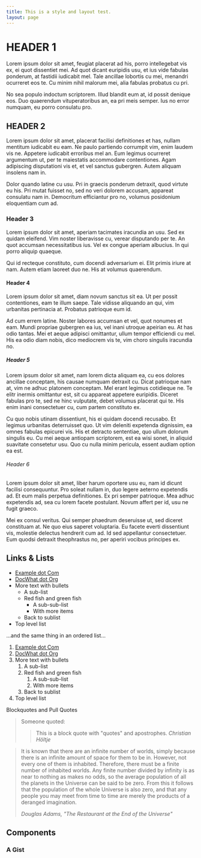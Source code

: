 ```yaml
---
title: This is a style and layout test.
layout: page
---
```


HEADER 1
========

Lorem ipsum dolor sit amet, feugiat placerat ad his, porro intellegebat vis ex, ei quot dissentiet mei. Ad quot dicant euripidis usu, et ius vide fabulas ponderum, at fastidii iudicabit mel. Tale ancillae lobortis cu mei, menandri ocurreret eos te. Cu minim nihil malorum mei, alia fabulas probatus cu pri.

No sea populo indoctum scriptorem. Illud blandit eum at, id possit denique eos. Duo quaerendum vituperatoribus an, ea pri meis semper. Ius no error numquam, eu porro consulatu pro.

HEADER 2
--------

Lorem ipsum dolor sit amet, placerat facilisi definitiones et has, nullam mentitum iudicabit eu eam. Ne paulo partiendo corrumpit vim, enim laudem vis ne. Appetere iudicabit erroribus mel an. Eum legimus ocurreret argumentum ut, per te maiestatis accommodare contentiones. Agam adipiscing disputationi vis et, et vel sanctus gubergren. Autem aliquam insolens nam in.

Dolor quando latine cu usu. Pri in graecis ponderum detraxit, quod virtute eu his. Pri mutat fuisset no, sed no veri dolorem accusam, appareat consulatu nam in. Democritum efficiantur pro no, volumus posidonium eloquentiam cum ad.

### Header 3

Lorem ipsum dolor sit amet, aperiam tacimates iracundia an usu. Sed ex quidam eleifend. Vim noster liberavisse cu, verear disputando per te. An quot accumsan necessitatibus ius. Vel ex congue aperiam albucius. In qui porro aliquip quaeque.

Qui id recteque constituto, cum docendi adversarium ei. Elit primis iriure at nam. Autem etiam laoreet duo ne. His at volumus quaerendum.

#### Header 4

Lorem ipsum dolor sit amet, diam novum sanctus sit ea. Ut per possit contentiones, eam te illum saepe. Tale vidisse aliquando an qui, vim urbanitas pertinacia at. Probatus patrioque eum id.

Ad cum errem latine. Noster labores accumsan et vel, quot nonumes et eam. Mundi propriae gubergren ea ius, vel inani utroque apeirian eu. At has odio tantas. Mei et aeque adipisci omittantur, ullum tempor efficiendi cu mel. His ea odio diam nobis, dico mediocrem vis te, vim choro singulis iracundia no.

##### Header 5

Lorem ipsum dolor sit amet, nam lorem dicta aliquam ea, cu eos dolores ancillae conceptam, his causae numquam detraxit cu. Dicat patrioque nam at, vim ne adhuc platonem conceptam. Mel erant legimus cotidieque ne. Te elitr inermis omittantur est, sit cu appareat appetere euripidis. Diceret fabulas pro te, sed ne hinc vulputate, debet volumus placerat qui te. His enim inani consectetuer cu, cum partem constituto ex.

Cu quo nobis utinam dissentiunt, his ei quidam docendi recusabo. Et legimus urbanitas deterruisset quo. Ut vim deleniti expetenda dignissim, ea omnes fabulas epicurei vis. His et detracto sententiae, quo ullum dolorum singulis eu. Cu mei aeque antiopam scriptorem, est ea wisi sonet, in aliquid suavitate consetetur usu. Quo cu nulla minim pericula, essent audiam option ea est.

###### Header 6

Lorem ipsum dolor sit amet, liber harum oportere usu eu, nam id dicunt facilisi consequuntur. Pro soleat nullam in, duo legere aeterno expetendis ad. Et eum malis perpetua definitiones. Ex pri semper patrioque. Mea adhuc expetendis ad, sea cu lorem facete postulant. Novum affert per id, usu ne fugit graeco.

Mei ex consul veritus. Qui semper phaedrum deseruisse ut, sed diceret constituam at. Ne quo eius saperet voluptaria. Eu facete everti dissentiunt vis, molestie delectus hendrerit cum ad. Id sed appellantur consectetuer. Eum quodsi detraxit theophrastus no, per aperiri vocibus principes ex.

Links & Lists
-------------

-   [Example dot Com](http://example.com)
-   [DocWhat dot Org](https://docwhat.org)
-   More text with bullets
    -   A sub-list
    -   Red fish and green fish
        -   A sub-sub-list
        -   With more items
    -   Back to sublist
-   Top level list

...and the same thing in an ordered list...

1.  [Example dot Com](http://example.com)
2.  [DocWhat dot Org](https://docwhat.org)
3.  More text with bullets
    1.  A sub-list
    2.  Red fish and green fish <!-- -->
        1.  A sub-sub-list
        2.  With more items
    3.  Back to sublist
4.  Top level list

Blockquotes and Pull Quotes

> Someone quoted:
>
> > This is a block quote with "quotes" and apostrophes. <cite>Christian Höltje</cite>

> It is known that there are an infinite number of worlds, simply because there is an infinite amount of space for them to be in. However, not every one of them is inhabited. Therefore, there must be a finite number of inhabited worlds. Any finite number divided by infinity is as near to nothing as makes no odds, so the average population of all the planets in the Universe can be said to be zero. From this it follows that the population of the whole Universe is also zero, and that any people you may meet from time to time are merely the products of a deranged imagination.
>
> <cite>Douglas Adams, "The Restaurant at the End of the Universe"</cite>

Components
----------

### A Gist

<Gist id=2973488 file=example1.vim></Gist>

